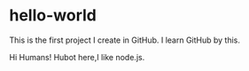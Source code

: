 # hello-world
This is  the first project I create in GitHub. I learn GitHub by this.


Hi Humans!
Hubot here,I like node.js.
